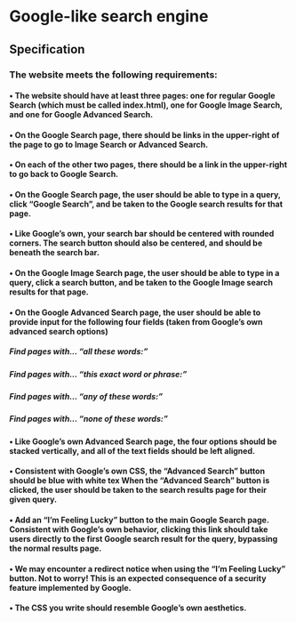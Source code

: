 # Google-like search engine
## Specification

### The website meets the following requirements:

  #### •  The website should have at least three pages: one for regular Google Search (which must be called index.html), one for Google Image Search, and one for               Google Advanced Search.
        
  #### •  On the Google Search page, there should be links in the upper-right of the page to go to Image Search or Advanced Search. 
    
  #### •  On each of the other two pages, there should be a link in the upper-right to go back to Google Search.
        
  #### •  On the Google Search page, the user should be able to type in a query, click “Google Search”, and be taken to the Google search results for that page.
        
  #### •  Like Google’s own, your search bar should be centered with rounded corners. The search button should also be centered, and should be beneath the search bar.
    
  #### •  On the Google Image Search page, the user should be able to type in a query, click a search button, and be taken to the Google Image search results for that           page.
    
  #### •  On the Google Advanced Search page, the user should be able to provide input for the following four fields (taken from Google’s own advanced search options)
   ##### Find pages with… “all these words:”
   ##### Find pages with… “this exact word or phrase:”
   ##### Find pages with… “any of these words:”
   ##### Find pages with… “none of these words:”
    
  #### •  Like Google’s own Advanced Search page, the four options should be stacked vertically, and all of the text fields should be left aligned.
    
  #### •  Consistent with Google’s own CSS, the “Advanced Search” button should be blue with white tex When the “Advanced Search” button is clicked, the user should             be  taken to the search results page for their given query.
    
  #### •  Add an “I’m Feeling Lucky” button to the main Google Search page. Consistent with Google’s own behavior, clicking this link should take users directly to             the first Google search result for the query, bypassing the normal results page.
    
  #### •  We may encounter a redirect notice when using the “I’m Feeling Lucky” button. Not to worry! This is an expected consequence of a security feature                     implemented by Google.
    
  #### •  The CSS you write should resemble Google’s own aesthetics.
